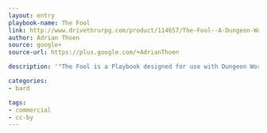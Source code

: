 ```yaml
---
layout: entry
playbook-name: The Fool 
link: http://www.drivethrurpg.com/product/114657/The-Fool--A-Dungeon-World-Playbook
author: Adrian Thoen
source: google+
source-url: https://plus.google.com/+AdrianThoen

description: '"The Fool is a Playbook designed for use with Dungeon World and Inverse World. As The Fool, you will stumble from mishap to calamity to disaster, failing forward and unwittingly leaving destruction in your wake. If you ever wanted to play a bungling buffoon and leave your party in stitches - figurative and literal, The Fool is your chance!."'

categories:
- bard

tags:
- commercial
- cc-by
---
```

